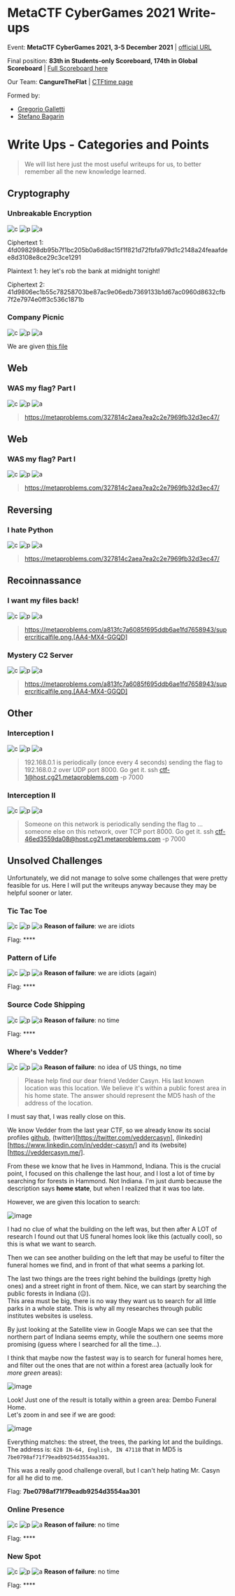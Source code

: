 # MetaCTF CyberGames 2021 Write-ups
Event: **MetaCTF CyberGames 2021, 3-5 December 2021** | [official URL](https://metactf.com/cybergames)

Final position: **83th in Students-only Scoreboard, 174th in Global Scoreboard** | [Full Scoreboard here](https://ctftime.org/event/1476)

Our Team: **CangureTheFlat** | [CTFtime page](https://ctftime.org/team/137370)

Formed by: 
* [Gregorio Galletti](https://github.com/gregalletti)
* [Stefano Bagarin](https://github.com/stepolimi)

# Write Ups - Categories and Points
> We will list here just the most useful writeups for us, to better remember all the new knowledge learned.

## Cryptography

### Unbreakable Encryption
![c](https://img.shields.io/badge/Cryptography-orange) ![p](https://img.shields.io/badge/Points-150-success) ![a](https://img.shields.io/badge/author-grigg0swagg0-lightgrey)

Ciphertext 1: 4fd098298db95b7f1bc205b0a6d8ac15f1f821d72fbfa979d1c2148a24feaafdee8d3108e8ce29c3ce1291

Plaintext 1: hey let's rob the bank at midnight tonight!

Ciphertext 2: 41d9806ec1b55c78258703be87ac9e06edb7369133b1d67ac0960d8632cfb7f2e7974e0ff3c536c1871b

### Company Picnic
![c](https://img.shields.io/badge/Cryptography-orange) ![p](https://img.shields.io/badge/Points-225-success) ![a](https://img.shields.io/badge/author-grigg0swagg0-lightgrey)

We are given [this file](https://metaproblems.com/2c4d19e43f1a8c225fcd413bdebeaea2/public_keys.txt)

## Web

### WAS my flag? Part I
![c](https://img.shields.io/badge/Web-darkred) ![p](https://img.shields.io/badge/Points-250-success) ![a](https://img.shields.io/badge/author-grigg0swagg0-lightgrey)

> https://metaproblems.com/327814c2aea7ea2c2e7969fb32d3ec47/

## Web

### WAS my flag? Part I
![c](https://img.shields.io/badge/Web-purple) ![p](https://img.shields.io/badge/Points-250-success) ![a](https://img.shields.io/badge/author-grigg0swagg0-lightgrey)

> https://metaproblems.com/327814c2aea7ea2c2e7969fb32d3ec47/

## Reversing

### I hate Python
![c](https://img.shields.io/badge/Reverse-darkblue) ![p](https://img.shields.io/badge/Points-250-success) ![a](https://img.shields.io/badge/author-grigg0swagg0-lightgrey)

> https://metaproblems.com/327814c2aea7ea2c2e7969fb32d3ec47/

## Recoinnassance

### I want my files back!
![c](https://img.shields.io/badge/Recoinnassance-pink) ![p](https://img.shields.io/badge/Points-275-success) ![a](https://img.shields.io/badge/author-grigg0swagg0-lightgrey)

> https://metaproblems.com/a813fc7a6085f695ddb6ae1fd7658943/supercriticalfile.png.[AA4-MX4-GGQD]

### Mystery C2 Server
![c](https://img.shields.io/badge/Recoinnassance-pink) ![p](https://img.shields.io/badge/Points-350-success) ![a](https://img.shields.io/badge/author-grigg0swagg0-lightgrey)

> https://metaproblems.com/a813fc7a6085f695ddb6ae1fd7658943/supercriticalfile.png.[AA4-MX4-GGQD]

## Other

### Interception I
![c](https://img.shields.io/badge/Other-lightgreen) ![p](https://img.shields.io/badge/Points-100-success) ![a](https://img.shields.io/badge/author-b4g4-lightgrey)

> 192.168.0.1 is periodically (once every 4 seconds) sending the flag to 192.168.0.2 over UDP port 8000. Go get it.
> ssh ctf-1@host.cg21.metaproblems.com -p 7000

### Interception II
![c](https://img.shields.io/badge/Other-lightgreen) ![p](https://img.shields.io/badge/Points-150-success) ![a](https://img.shields.io/badge/author-b4g4-lightgrey)

> Someone on this network is periodically sending the flag to ... someone else on this network, over TCP port 8000. Go get it.
> ssh ctf-46ed3559da08@host.cg21.metaproblems.com -p 7000

## Unsolved Challenges
Unfortunately, we did not manage to solve some challenges that were pretty feasible for us. Here I will put the writeups anyway because they may be helpful sooner or later.

### Tic Tac Toe 
![c](https://img.shields.io/badge/Binary-darkred) ![p](https://img.shields.io/badge/Points-200-success) ![a](https://img.shields.io/badge/author-grigg0swagg0,b4g4-lightgrey)
**Reason of failure**: we are idiots

Flag: ****

### Pattern of Life
![c](https://img.shields.io/badge/Forensics-blue) ![p](https://img.shields.io/badge/Points-275-success) ![a](https://img.shields.io/badge/author-grigg0swagg0,b4g4-lightgrey)
**Reason of failure**: we are idiots (again)

Flag: ****

### Source Code Shipping
![c](https://img.shields.io/badge/Reverse-darkblue) ![p](https://img.shields.io/badge/Points-275-success) ![a](https://img.shields.io/badge/author-grigg0swagg0-lightgrey)
**Reason of failure**: no time

Flag: ****

### Where's Vedder?
![c](https://img.shields.io/badge/Recoinnassance-pink) ![p](https://img.shields.io/badge/Points-525-success) ![a](https://img.shields.io/badge/author-grigg0swagg0-lightgrey)
**Reason of failure**: no idea of US things, no time
> Please help find our dear friend Vedder Casyn. His last known location was this location. We believe it's within a public forest area in his home state.
> The answer should represent the MD5 hash of the address of the location.

I must say that, I was really close on this.

We know Vedder from the last year CTF, so we already know its social profiles [github](https://github.com/veddercasyn), (twitter)[https://twitter.com/veddercasyn], (linkedin)[https://www.linkedin.com/in/vedder-casyn/] and its (website)[https://veddercasyn.me/].

From these we know that he lives in Hammond, Indiana. This is the crucial point, I focused on this challenge the last hour, and I lost a lot of time by searching for forests in Hammond. Not Indiana. I'm just dumb because the description says **home state**, but when I realized that it was too late.

However, we are given this location to search:

![image](./location.jpg)

I had no clue of what the building on the left was, but then after A LOT of research I found out that US funeral homes look like this (actually cool), so this is what we want to search.

Then we can see another building on the left that may be useful to filter the funeral homes we find, and in front of that what seems a parking lot.

The last two things are the trees right behind the buildings (pretty high ones) and a street right in front of them. Nice, we can start by searching the public forests in Indiana (:expressionless:).  
This area must be big, there is no way they want us to search for all little parks in a whole state. This is why all my researches through public institutes websites is useless.

By just looking at the Satellite view in Google Maps we can see that the northern part of Indiana seems empty, while the southern one seems more promising (guess where I searched for all the time...).

I think that maybe now the fastest way is to search for funeral homes here, and filter out the ones that are not within a forest area (actually look for *more green* areas):

![image](./map.PNG)

Look! Just one of the result is totally within a green area: Dembo Funeral Home.  
Let's zoom in and see if we are good:

![image](./dembo.PNG)

Everything matches: the street, the trees, the parking lot and the buildings. The address is: `628 IN-64, English, IN 47118` that in MD5 is `7be0798af71f79eadb9254d3554aa301`.

This was a really good challenge overall, but I can't help hating Mr. Casyn for all he did to me.

Flag: **7be0798af71f79eadb9254d3554aa301**

### Online Presence
![c](https://img.shields.io/badge/Recoinnassance-pink) ![p](https://img.shields.io/badge/Points-550-success) ![a](https://img.shields.io/badge/author-grigg0swagg0-lightgrey)
**Reason of failure**: no time

Flag: ****

### New Spot
![c](https://img.shields.io/badge/Recoinnassance-pink) ![p](https://img.shields.io/badge/Points-600-success) ![a](https://img.shields.io/badge/author-grigg0swagg0-lightgrey)
**Reason of failure**: no time

Flag: ****